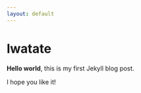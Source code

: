 ```yaml
---
layout: default
---
```


# Iwatate

**Hello world**, this is my first Jekyll blog post.

I hope you like it!